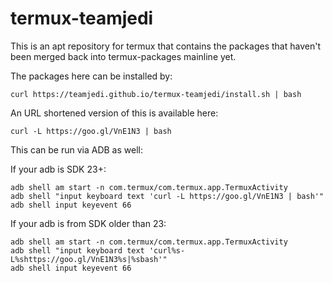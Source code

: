 # termux-teamjedi

This is an apt repository for termux that contains the packages that haven't been merged back into termux-packages mainline yet.

The packages here can be installed by:

    curl https://teamjedi.github.io/termux-teamjedi/install.sh | bash

An URL shortened version of this is available here:

    curl -L https://goo.gl/VnE1N3 | bash

This can be run via ADB as well:

If your adb is SDK 23+:

    adb shell am start -n com.termux/com.termux.app.TermuxActivity
    adb shell "input keyboard text 'curl -L https://goo.gl/VnE1N3 | bash'"
    adb shell input keyevent 66

If your adb is from SDK older than 23:

    adb shell am start -n com.termux/com.termux.app.TermuxActivity
    adb shell "input keyboard text 'curl%s-L%shttps://goo.gl/VnE1N3%s|%sbash'"
    adb shell input keyevent 66

